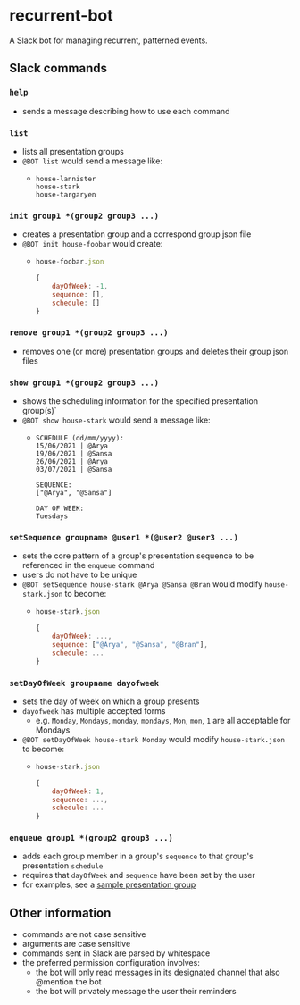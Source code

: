 # recurrent-bot
A Slack bot for managing recurrent, patterned events.

## Slack commands

### `help`
- sends a message describing how to use each command

### `list`
- lists all presentation groups
- `@BOT list` would send a message like:
    - ```
      house-lannister
      house-stark
      house-targaryen
      ```

### `init group1 *(group2 group3 ...)`
- creates a presentation group and a correspond group json file
- `@BOT init house-foobar` would create:
    -   ```javascript
        house-foobar.json

        {
            dayOfWeek: -1,
            sequence: [],
            schedule: []
        }
        ```

### `remove group1 *(group2 group3 ...)`
- removes one (or more) presentation groups and deletes their group json files

### `show group1 *(group2 group3 ...)`
- shows the scheduling information for the specified presentation group(s)`
- `@BOT show house-stark` would send a message like:
    -   ```
        SCHEDULE (dd/mm/yyyy):
        15/06/2021 | @Arya
        19/06/2021 | @Sansa
        26/06/2021 | @Arya
        03/07/2021 | @Sansa

        SEQUENCE:
        ["@Arya", "@Sansa"]

        DAY OF WEEK:
        Tuesdays
        ```

### `setSequence groupname @user1 *(@user2 @user3 ...)`
- sets the core pattern of a group's presentation sequence to be referenced in the `enqueue` command
- users do not have to be unique
- `@BOT setSequence house-stark @Arya @Sansa @Bran` would modify `house-stark.json` to become:
    -   ```javascript
        house-stark.json

        {
            dayOfWeek: ...,
            sequence: ["@Arya", "@Sansa", "@Bran"],
            schedule: ...
        }
        ```

### `setDayOfWeek groupname dayofweek`
- sets the day of week on which a group presents
- `dayofweek` has multiple accepted forms
    - e.g. `Monday`, `Mondays`, `monday`, `mondays`, `Mon`, `mon`, `1` are all acceptable for Mondays
- `@BOT setDayOfWeek house-stark Monday` would modify `house-stark.json` to become:
    -   ```javascript
        house-stark.json
        
        {
            dayOfWeek: 1,
            sequence: ...,
            schedule: ...
        }
        ```

### `enqueue group1 *(group2 group3 ...)`
- adds each group member in a group's `sequence` to that group's presentation `schedule`
- requires that `dayOfWeek` and `sequence` have been set by the user
- for examples, see a [sample presentation group](https://github.com/kai-wei-mo/recurrent-bot/tree/main/groups)

## Other information
- commands are not case sensitive 
- arguments are case sensitive
- commands sent in Slack are parsed by whitespace
- the preferred permission configuration involves:
    - the bot will only read messages in its designated channel that also @mention the bot
    - the bot will privately message the user their reminders